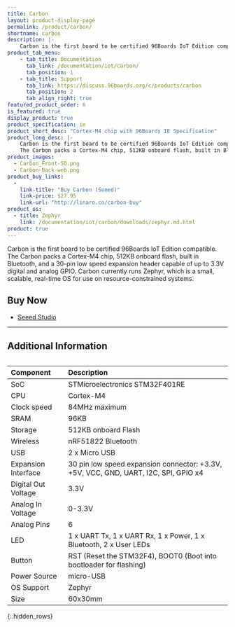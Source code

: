 ```yaml
---
title: Carbon
layout: product-display-page
permalink: /product/carbon/
shortname: carbon
description: |-
    Carbon is the first board to be certified 96Boards IoT Edition compatible. The Carbon packs a Cortex-M4 chip, 512KB onboard flash, built in Bluetooth, and a 30-pin low speed expansion header capable of up to 3.3V digital and analog GPIO. Carbon currently runs Zephyr, which is a small, scalable, real-time OS for use on resource-constrained systems.
product_tab_menu:
    - tab_title: Documentation
      tab_link: /documentation/iot/carbon/
      tab_position: 1
    - tab_title: Support
      tab_link: https://discuss.96boards.org/c/products/carbon
      tab_position: 2
      tab_align_right: true
featured_product_order: 6
is_featured: true
display_product: true
product_specification: ie
product_short_desc: "Cortex-M4 chip with 96Boards IE Specification"
product_long_desc: |-
    Carbon is the first board to be certified 96Boards IoT Edition compatible.
    The Carbon packs a Cortex-M4 chip, 512KB onboard flash, built in Bluetooth, and a 30-pin low speed expansion header capable of up to 3.3V digital and analog GPIO. Carbon currently runs Zephyr, which is a small, scalable, real-time OS for use on resource-constrained systems.
product_images:
  - Carbon_Front-SD.png
  - Carbon-Back-web.png
product_buy_links:
  -
    link-title: "Buy Carbon (Seeed)"
    link-price: $27.95
    link-url: "http://linaro.co/carbon-buy"
product_os:
  - title: Zephyr
    link: /documentation/iot/carbon/downloads/zephyr.md.html
product: true
---
```

Carbon is the first board to be certified 96Boards IoT Edition compatible. The Carbon packs a Cortex-M4 chip, 512KB onboard flash, built in Bluetooth, and a 30-pin low speed expansion header capable of up to 3.3V digital and analog GPIO. Carbon currently runs Zephyr, which is a small, scalable, real-time OS for use on resource-constrained systems.

## Buy Now

- [Seeed Studio](https://www.96boards.org/carbon-buy)

***

## Additional Information
<div style="overflow-x:scroll;" markdown="1">


|   Component          |   Description                                                                                    |
|:---------------------|:-------------------------------------------------------------------------------------------------|
|  SoC                 | STMicroelectronics STM32F401RE                                                                   |
|  CPU                 | Cortex-M4                                                                                        |
|  Clock speed         | 84MHz maximum                                                                                    |
|  SRAM                | 96KB                                                                                             |
|  Storage             | 512KB onboard Flash                                                                              |
|  Wireless            | nRF51822 Bluetooth                                                                               |
|  USB                 | 2 x Micro USB                                                                                    |
|  Expansion Interface | 30 pin low speed expansion connector: +3.3V, +5V, VCC, GND, UART, I2C, SPI, GPIO x4              |
|  Digital Out Voltage | 3.3V                                                                                             |
|  Analog In Voltage   | 0-3.3V                                                                                           |
|  Analog Pins         | 6                                                                                                |
|  LED                 | 1 x UART Tx, 1 x UART Rx, 1 x Power, 1 x Bluetooth, 2 x User LEDs                                |
|  Button              | RST (Reset the STM32F4), BOOT0 (Boot into bootloader for flashing)                               |
|  Power Source        | micro-USB                                                                                        |
|  OS Support          | Zephyr                                                                                           |
|  Size                | 60x30mm                                                                                          |
{:.hidden_rows}
</div>
